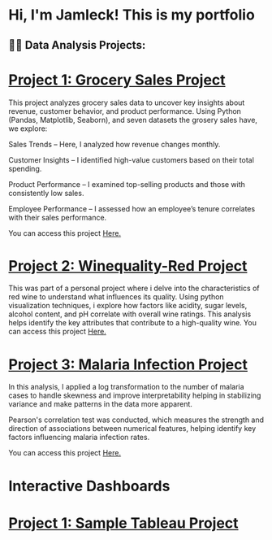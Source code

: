 <h1>Hi, I'm Jamleck! This is my portfolio</h1>

<h2>👨‍💻 Data Analysis Projects:</h2>

# [Project 1: Grocery Sales Project](https://colab.research.google.com/drive/169XA57jr7EunMH07HkBardhyfOHACvEa?usp=drive_link)

This project analyzes grocery sales data to uncover key insights about revenue, customer behavior, and product performance. Using Python (Pandas, Matplotlib, Seaborn), and seven datasets the grosery sales have, we explore: 

Sales Trends – Here, I analyzed how revenue changes monthly.

Customer Insights – I identified high-value customers based on their total spending.

Product Performance – I examined top-selling products and those with consistently low sales.

Employee Performance – I assessed how an employee’s tenure correlates with their sales performance.

You can access this project [Here.](https://colab.research.google.com/drive/169XA57jr7EunMH07HkBardhyfOHACvEa?usp=drive_link)


# [Project 2: Winequality-Red Project](https://github.com/M-Jamleck/Jamleck_portfolio/blob/e311e5aa8003f66e24574d5f0cad4ea99b9e6aa4/netflixProject.ipynb)

This was part of a personal project where i delve into the characteristics of red wine to understand what influences its quality. Using python visualization techniques, i explore how factors like acidity, sugar levels, alcohol content, and pH correlate with overall wine ratings.
This analysis helps identify the key attributes that contribute to a high-quality wine. You can access this project [Here.](https://github.com/M-Jamleck/Jamleck_portfolio/blob/e311e5aa8003f66e24574d5f0cad4ea99b9e6aa4/netflixProject.ipynb)


# [Project 3: Malaria Infection Project](https://colab.research.google.com/drive/1Vqgk1jnOaP13IuOIr_xahUhKRZn86_gL?usp=sharing)

In this analysis, I applied a log transformation to the number of malaria cases to handle skewness and improve interpretability helping in stabilizing variance and make patterns in the data more apparent.

Pearson's correlation test was conducted, which measures the strength and direction of associations between numerical features, helping identify key factors influencing malaria infection rates.

You can access this project [Here.](https://colab.research.google.com/drive/1Vqgk1jnOaP13IuOIr_xahUhKRZn86_gL?usp=sharing)

# Interactive Dashboards

# [Project 1: Sample Tableau Project](https://m-jamleck.github.io/Jamleck_portfolio/index.html)





